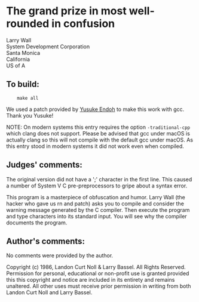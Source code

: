 # The grand prize in most well-rounded in confusion

Larry Wall  
System Development Corporation  
Santa Monica  
California  
US of A  

## To build:

        make all


We used a patch provided by [Yusuke Endoh](/winners.html#Yusuke_Endoh) to make
this work with gcc. Thank you Yusuke!

NOTE: On modern systems this entry requires the option `-traditional-cpp` which
clang does not support. Please be advised that gcc under macOS is actually
clang so this will not compile with the default gcc under macOS. As this entry
stood in modern systems it did not work even when compiled.


## Judges' comments:

The original version did not have a ';' character in the first line.
This caused a number of System V C pre-preprocessors to gripe about a
syntax error.

This program is a masterpiece of obfuscation and humor.  Larry Wall
(the hacker who gave us rn and patch) asks you to compile and consider
the warning message generated by the C compiler.  Then execute the
program and type characters into its standard input.  You will see why
the compiler documents the program.

## Author's comments:

No comments were provided by the author.



Copyright (c) 1986, Landon Curt Noll & Larry Bassel.
All Rights Reserved.  Permission for personal, educational or non-profit use is
granted provided this this copyright and notice are included in its entirety
and remains unaltered.  All other uses must receive prior permission in writing
from both Landon Curt Noll and Larry Bassel.
